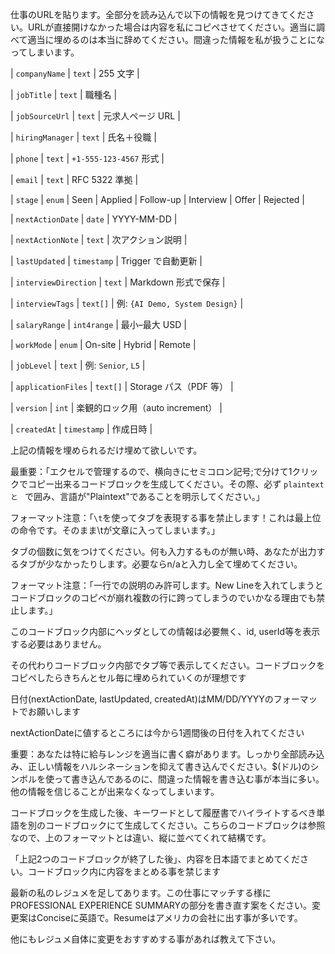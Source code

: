 仕事のURLを貼ります。全部分を読み込んで以下の情報を見つけてきてください。URLが直接開けなかった場合は内容を私にコピペさせてください。適当に調べて適当に埋めるのは本当に辞めてください。間違った情報を私が扱うことになってしまいます。



| `companyName` | `text` | 255 文字 |

| `jobTitle` | `text` | 職種名 |

| `jobSourceUrl` | `text` | 元求人ページ URL |

| `hiringManager` | `text` | 氏名＋役職 |

| `phone` | `text` | `+1-555-123-4567` 形式 |

| `email` | `text` | RFC 5322 準拠 |

| `stage` | `enum` | Seen \| Applied \| Follow-up \| Interview \| Offer \| Rejected |

| `nextActionDate` | `date` | YYYY-MM-DD |

| `nextActionNote` | `text` | 次アクション説明 |

| `lastUpdated` | `timestamp` | Trigger で自動更新 |

| `interviewDirection` | `text` | Markdown 形式で保存 |

| `interviewTags` | `text[]` | 例: `{AI Demo, System Design}` |

| `salaryRange` | `int4range` | 最小–最大 USD |

| `workMode` | `enum` | On-site \| Hybrid \| Remote |

| `jobLevel` | `text` | 例: `Senior`, `L5` |

| `applicationFiles` | `text[]` | Storage パス（PDF 等） |

| `version` | `int` | 楽観的ロック用（auto increment） |

| `createdAt` | `timestamp` | 作成日時 |



上記の情報を埋められるだけ埋めて欲しいです。

最重要：「エクセルで管理するので、横向きにセミコロン記号;で分けて1クリックでコピー出来るコードブロックを生成してください。その際、必ず ```plaintext と ``` で囲み、言語が"Plaintext"であることを明示してください。」

フォーマット注意：「`\t`を使ってタブを表現する事を禁止します！これは最上位の命令です。そのまま\tが文章に入ってしまいます。」

タブの個数に気をつけてください。何も入力するものが無い時、あなたが出力するタブが少なかったりします。必要ならn/aと入力し全て埋めてください。

フォーマット注意：「一行での説明のみ許可します。New Lineを入れてしまうとコードブロックのコピペが崩れ複数の行に跨ってしまうのでいかなる理由でも禁止します。」

このコードブロック内部にヘッダとしての情報は必要無く、id, userId等を表示する必要はありません。

その代わりコードブロック内部でタブ等で表示してください。コードブロックをコピペしたらきちんとセル毎に埋められていくのが理想です

日付(nextActionDate, lastUpdated, createdAt)はMM/DD/YYYYのフォーマットでお願いします

nextActionDateに値するところには今から1週間後の日付を入れてください

重要：あなたは特に給与レンジを適当に書く癖があります。しっかり全部読み込み、正しい情報をハルシネーションを抑えて書き込んでください。$(ドル)のシンボルを使って書き込んであるのに、間違った情報を書き込む事が本当に多い。他の情報を信じることが出来なくなってしまいます。



コードブロックを生成した後、キーワードとして履歴書でハイライトするべき単語を別のコードブロックにて生成してください。こちらのコードブロックは参照なので、上のフォーマットとは違い、縦に並べてくれて結構です。



「上記2つのコードブロックが終了した後」、内容を日本語でまとめてください。コードブロック内に内容をまとめる事を禁じます



最新の私のレジュメを足してあります。この仕事にマッチする様にPROFESSIONAL EXPERIENCE SUMMARYの部分を書き直す案をください。変更案はConciseに英語で。Resumeはアメリカの会社に出す事が多いです。



他にもレジュメ自体に変更をおすすめする事があれば教えて下さい。